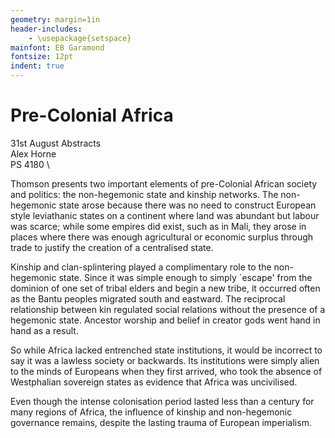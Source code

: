 ```yaml
---
geometry: margin=1in
header-includes:
    - \usepackage{setspace}
mainfont: EB Garamond
fontsize: 12pt
indent: true
---
```


# Pre-Colonial Africa

31st August Abstracts
\
Alex Horne
\
PS 4180
\

Thomson presents two important elements of pre-Colonial African society and politics: the non-hegemonic state and kinship networks. The non-hegemonic state arose because there was no need to construct European style leviathanic states on a continent where land was abundant but labour was scarce; while some empires did exist, such as in Mali, they arose in places where there was enough agricultural or economic surplus through trade to justify the creation of a centralised state. 

Kinship and clan-splintering played a complimentary role to the non-hegemonic state. Since it was simple enough to simply \`escape\' from the dominion of one set of tribal elders and begin a new tribe, it occurred often as the Bantu peoples migrated south and eastward. The reciprocal relationship between kin regulated social relations without the presence of a hegemonic state. Ancestor worship and belief in creator gods went hand in hand as a result.

So while Africa lacked entrenched state institutions, it would be incorrect to say it was a lawless society or backwards. Its institutions were simply alien to the minds of Europeans when they first arrived, who took the absence of Westphalian sovereign states as evidence that Africa was uncivilised. 

Even though the intense colonisation period lasted less than a century for many regions of Africa, the influence of kinship and non-hegemonic governance remains, despite the lasting trauma of European imperialism. 

